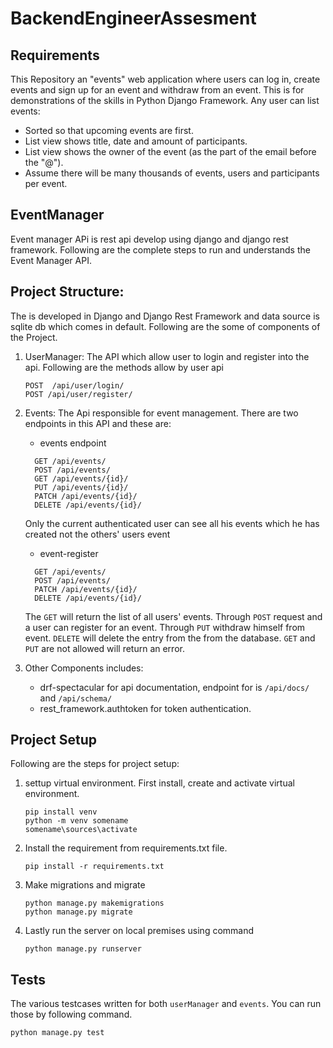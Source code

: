 # BackendEngineerAssesment

## Requirements
This Repository an "events" web application where users can log in, create events and sign up for an event and withdraw from an event. This is for demonstrations of the skills in Python Django Framework. Any user can list events:
- Sorted so that upcoming events are first.
- List view shows title, date and amount of participants.
- List view shows the owner of the event (as the part of the email before the "@").
- Assume there will be many thousands of events, users and participants per event.



## EventManager
Event manager APi is rest api develop using django and django rest framework. Following are the complete steps to run and understands the Event Manager API.

## Project Structure:
The is developed in Django and Django Rest Framework and data source is sqlite db which comes in default. Following are the some of components of the Project.
1. UserManager: The API which allow user to login and register into the api. Following are the methods allow by user api
   ```
   POST  /api/user/login/
   POST /api/user/register/
   ```
   
3. Events: The Api responsible for event management. There are two endpoints in this API and these are:
   - events endpoint
   ```
     GET /api/events/
     POST /api/events/
     GET /api/events/{id}/
     PUT /api/events/{id}/
     PATCH /api/events/{id}/
     DELETE /api/events/{id}/
   ```
   Only the current authenticated user can see all his events which he has created not the others' users event

   - event-register
   ```
     GET /api/events/
     POST /api/events/
     PATCH /api/events/{id}/
     DELETE /api/events/{id}/
   ```
   
   The `GET` will return the list of all users' events. Through `POST` request and a user can register for an event. Through `PUT` withdraw himself from event. `DELETE` will delete the entry from the from the database. `GET` and `PUT` are not allowed will return an error.
5. Other Components includes:
     - drf-spectacular for api documentation, endpoint for is `/api/docs/` and `/api/schema/`
     - rest_framework.authtoken for token authentication.

## Project Setup
Following are the steps for project setup:
1. settup virtual environment. First install, create and activate virtual environment.
   ```
   pip install venv
   python -m venv somename
   somename\sources\activate
   ```
2. Install the requirement from requirements.txt file.
   ```
   pip install -r requirements.txt
   ```
3. Make migrations and migrate
   ```
   python manage.py makemigrations
   python manage.py migrate
   ```
4. Lastly run the server on local premises using command
   ```
   python manage.py runserver
   ```

## Tests
The various testcases written for both `userManager` and `events`. You can run those by following command.
```
python manage.py test
```
